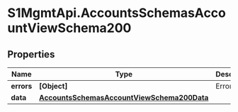 # S1MgmtApi.AccountsSchemasAccountViewSchema200

## Properties
Name | Type | Description | Notes
------------ | ------------- | ------------- | -------------
**errors** | **[Object]** | Errors | [optional] 
**data** | [**AccountsSchemasAccountViewSchema200Data**](AccountsSchemasAccountViewSchema200Data.md) |  | [optional] 


